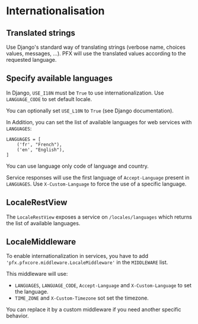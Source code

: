 # Internationalisation

## Translated strings

Use Django's standard way of translating strings (verbose name, choices values, messages, ...).
PFX will use the translated values according to the requested language.

## Specify available languages

In Django, `USE_I18N` must be `True` to use internationalization. Use `LANGUAGE_CODE` to set default locale.

You can optionally set `USE_L10N` to `True` (see Django documentation).

In Addition, you can set the list of available languages for web services with `LANGUAGES`:
```
LANGUAGES = [
    ('fr', "French"),
    ('en', "English"),
]
```

You can use language only code of language and country.

Service responses will use the first language of `Accept-Language` present in `LANGUAGES`.
Use `X-Custom-Language` to force the use of a specific language.

## LocaleRestView

The `LocaleRestView` exposes a service on `/locales/languages` which returns the list of
available languages.

## LocaleMiddleware

To enable internationalization in services, you have to add `'pfx.pfxcore.middleware.LocaleMiddleware'`
in the `MIDDLEWARE` list.

This middleware will use:
* `LANGUAGES`, `LANGUAGE_CODE`, `Accept-Language` and `X-Custom-Language` to set the language.
* `TIME_ZONE` and `X-Custom-Timezone` sot set the timezone.

You can replace it by a custom middleware if you need another specific behavior.
